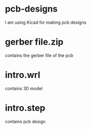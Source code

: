 # pcb-designs
I am using Kicad for making pcb designs
# gerber file.zip
contains the gerber file of the pcb
# intro.wrl 
contains 3D model 
# intro.step
contains pcb design
